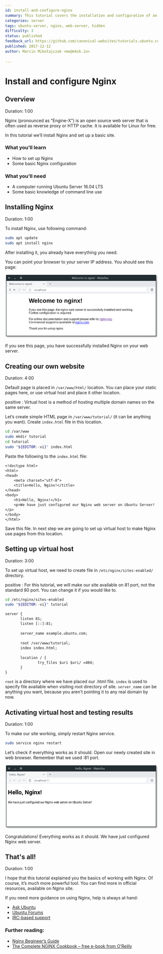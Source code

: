 ```yaml
---
id: install-and-configure-nginx
summary: This tutorial covers the installation and configuration of an Nginx web server
categories: server
tags: ubuntu-server, nginx, web-server, hidden
difficulty: 3
status: published
feedback_url: https://github.com/canonical-websites/tutorials.ubuntu.com/issues
published: 2017-12-12
author: Marcin Mikołajczak <me@m4sk.in>

---
```


# Install and configure Nginx

## Overview
Duration: 1:00

Nginx (pronounced as “Engine-X”) is an open source web server that is often used as reverse proxy or HTTP cache. It is available for Linux for free.

In this tutorial we’ll install Nginx and set up a basic site.

### What you’ll learn

  - How to set up Nginx
  - Some basic Nginx configuration

### What you’ll need

  - A computer running Ubuntu Server 16.04 LTS
  - Some basic knowledge of command line use


## Installing Nginx
Duration: 1:00

To install Nginx, use following command:

```bash
sudo apt update
sudo apt install nginx
```

After installing it, you already have everything you need.

You can point your browser to your server IP address. You should see this page:

![Welcome to nginx](images/welcome.png)

If you see this page, you have successfully installed Nginx on your web server.

## Creating our own website
Duration: 4:00

Default page is placed in `/var/www/html/` location. You can place your static pages here, or use virtual host and place it other location.

positive
: Virtual host is a method of hosting multiple domain names on the same server.

Let’s create simple HTML page in `/var/www/tutorial/` (it can be anything you want). Create `index.html` file in this location.

```bash
cd /var/www
sudo mkdir tutorial
cd tutorial
sudo "${EDITOR:-vi}" index.html
```

Paste the following to the `index.html` file:

```
<!doctype html>
<html>
<head>
    <meta charset="utf-8">
    <title>Hello, Nginx!</title>
</head>
<body>
    <h1>Hello, Nginx!</h1>
    <p>We have just configured our Nginx web server on Ubuntu Server!</p>
</body>
</html>
```

Save this file. In next step we are going to set up virtual host to make Nginx use pages from this location.


## Setting up virtual host
Duration: 3:00

To set up virtual host, we need to create file in `/etc/nginx/sites-enabled/` directory.

positive
: For this tutorial, we will make our site available on 81 port, not the standard 80 port. You can change it if you would like to.

```bash
cd /etc/nginx/sites-enabled
sudo "${EDITOR:-vi}" tutorial
```

```
server {
       listen 81;
       listen [::]:81;

       server_name example.ubuntu.com;

       root /var/www/tutorial;
       index index.html;

       location / {
               try_files $uri $uri/ =404;
       }
}
```

`root` is a directory where we have placed our .html file. `index` is used to specify file available when visiting root directory of site. `server_name` can be anything you want, because you aren't pointing it to any real domain by now.


## Activating virtual host and testing results
Duration: 1:00

To make our site working, simply restart Nginx service.

```bash
sudo service nginx restart
```

Let’s check if everything works as it should. Open our newly created site in web browser. Remember that we used :81 port.

![Final](images/final.png)

Congratulations! Everything works as it should. We have just configured Nginx web server.


## That's all!
Duration: 1:00

I hope that this tutorial explained you the basics of working with Nginx. Of course, it’s much more powerful tool. You can find more in official resources, available on Nginx site.

If you need more guidance on using Nginx, help is always at hand:

* [Ask Ubuntu][askubuntu]
* [Ubuntu Forums][forums]
* [IRC-based support][ubuntuirc]

### Further reading:

* [Nginx Begineer’s Guide][nginxguide]
* [The Complete NGINX Cookbook – free e-book from O’Reilly][cookbook]

<!-- LINKS -->
[askubuntu]: https://askubuntu.com/
[forums]: https://ubuntuforums.org/
[ubuntuirc]: https://wiki.ubuntu.com/IRC/ChannelList
[nginxguide]: http://nginx.org/en/docs/beginners_guide.html
[cookbook]: https://www.nginx.com/resources/library/complete-nginx-cookbook/
